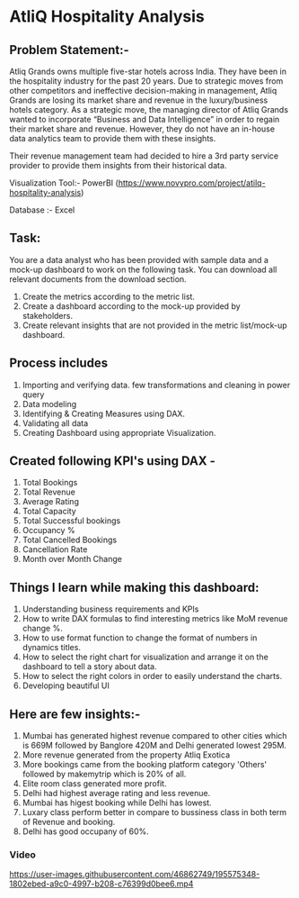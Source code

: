 # AtliQ Hospitality Analysis
## Problem Statement:- 
Atliq Grands owns multiple five-star hotels across India. They have been in the hospitality industry for the past 20 years. Due to strategic moves from other competitors and ineffective decision-making in management, Atliq Grands are losing its market share and revenue in the luxury/business hotels category. As a strategic move, the managing director of Atliq Grands wanted to incorporate “Business and Data Intelligence” in order to regain their market share and revenue. However, they do not have an in-house data analytics team to provide them with these insights.

Their revenue management team had decided to hire a 3rd party service provider to provide them insights from their historical data.

Visualization Tool:- PowerBI (https://www.novypro.com/project/atilq-hospitality-analysis)

Database :- Excel

## Task:  

You are a data analyst who has been provided with sample data and a mock-up dashboard to work on the following task. You can download all relevant documents from the download section.

 1) Create the metrics according to the metric list.
 2) Create a dashboard according to the mock-up provided by stakeholders.
 3) Create relevant insights that are not provided in the metric list/mock-up dashboard.


## Process includes
1) Importing and verifying data. few transformations and cleaning in power query
2) Data modeling
3) Identifying & Creating Measures using DAX.
4) Validating all data
5) Creating Dashboard using appropriate Visualization.

## Created following KPI's using DAX -
1) Total Bookings
2) Total Revenue
3) Average Rating
4) Total Capacity
5) Total Successful bookings
6) Occupancy %
7) Total Cancelled Bookings
8) Cancellation Rate
9) Month over Month Change

## Things I learn while making this dashboard:
1) Understanding business requirements and KPIs
2) How to write DAX formulas to find interesting metrics like MoM revenue change %.
3) How to use format function to change the format of numbers in dynamics titles.
4) How to select the right chart for visualization and arrange it on the dashboard to tell a story about data.
5) How to select the right colors in order to easily understand the charts.
6) Developing beautiful UI


## Here are few insights:-

1) Mumbai has generated highest revenue compared to other cities which is 669M followed by Banglore 420M and Delhi generated lowest 295M.
2) More revenue generated from the property Atliq Exotica
3) More bookings came from the booking platform category 'Others' followed by makemytrip which is 20% of all.
4) Elite room class generated more profit.
5) Delhi had highest average rating and less revenue.
6) Mumbai has higest booking while Delhi has lowest.
7) Luxary class perform better in compare to bussiness class in both term of Revenue and booking.
8) Delhi has good occupany of 60%.


### Video



https://user-images.githubusercontent.com/46862749/195575348-1802ebed-a9c0-4997-b208-c76399d0bee6.mp4

